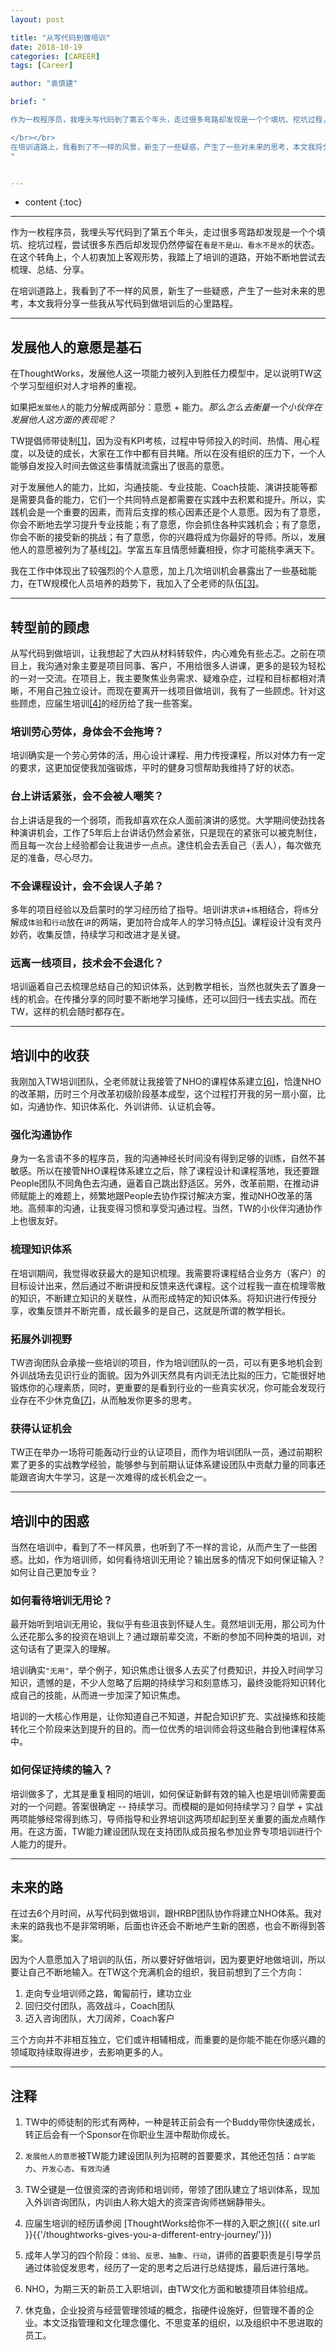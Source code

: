 ```yaml
---
layout: post

title: "从写代码到做培训"
date: 2018-10-19
categories: [CAREER]
tags: [Career]

author: "袁慎建"

brief: "

作为一枚程序员，我埋头写代码到了第五个年头，走过很多弯路却发现是一个个填坑、挖坑过程，尝试很多东西后却发现仍然停留在`看是不是山、看水不是水`的状态。在这个转角上，个人初衷加上客观形势，我踏上了培训的道路，开始不断地尝试去梳理、总结、分享。

</br></br>
在培训道路上，我看到了不一样的风景，新生了一些疑惑，产生了一些对未来的思考，本文我将分享一些我从写代码到做培训后的心里路程。
"


---
```


* content
{:toc}

---

作为一枚程序员，我埋头写代码到了第五个年头，走过很多弯路却发现是一个个填坑、挖坑过程，尝试很多东西后却发现仍然停留在`看是不是山、看水不是水`的状态。在这个转角上，个人初衷加上客观形势，我踏上了培训的道路，开始不断地尝试去梳理、总结、分享。

在培训道路上，我看到了不一样的风景，新生了一些疑惑，产生了一些对未来的思考，本文我将分享一些我从写代码到做培训后的心里路程。

---

## 发展他人的意愿是基石
在ThoughtWorks，发展他人这一项能力被列入到胜任力模型中，足以说明TW这个学习型组织对人才培养的重视。

如果把`发展他人`的能力分解成两部分：意愿 + 能力。*那么怎么去衡量一个小伙伴在发展他人这方面的表现呢？*

TW提倡师带徒制[[1]](#note-1)，因为没有KPI考核，过程中导师投入的时间、热情、用心程度，以及徒的成长，大家在工作中都有目共睹。所以在没有组织的压力下，一个人能够自发投入时间去做这些事情就流露出了很高的意愿。

对于发展他人的能力，比如，沟通技能、专业技能、Coach技能、演讲技能等都是需要具备的能力，它们一个共同特点是都需要在实践中去积累和提升。所以，实践机会是一个重要的因素，而背后支撑的核心因素还是个人意愿。因为有了意愿，你会不断地去学习提升专业技能；有了意愿，你会抓住各种实践机会；有了意愿，你会不断的接受新的挑战；有了意愿，你的兴趣将成为你最好的导师。所以，发展他人的意愿被列为了基线[[2]](#note-2)。学富五车且情愿倾囊相授，你才可能桃李满天下。

我在工作中体现出了较强烈的个人意愿，加上几次培训机会暴露出了一些基础能力，在TW规模化人员培养的趋势下，我加入了仝老师的队伍[[3]](#note-3)。

---

## 转型前的顾虑
从写代码到做培训，让我想起了大四从材料转软件，内心难免有些忐忑。之前在项目上，我沟通对象主要是项目同事、客户，不用给很多人讲课，更多的是较为轻松的一对一交流。在项目上，我主要聚焦业务需求、疑难杂症，过程和目标都相对清晰，不用自己独立设计。而现在要离开一线项目做培训，我有了一些顾虑。针对这些顾虑，应届生培训[[4]](#note-4)的经历给了我一些答案。

### 培训劳心劳体，身体会不会拖垮？ 
培训确实是一个劳心劳体的活，用心设计课程、用力传授课程，所以对体力有一定的要求，这更加促使我加强锻炼，平时的健身习惯帮助我维持了好的状态。

### 台上讲话紧张，会不会被人嘲笑？
台上讲话是我的一个弱项，而我却喜欢在众人面前演讲的感觉。大学期间使劲找各种演讲机会，工作了5年后上台讲话仍然会紧张，只是现在的紧张可以被克制住，而且每一次台上经验都会让我进步一点点。逮住机会去丢自己（丢人），每次做充足的准备，尽心尽力。

### 不会课程设计，会不会误人子弟？
多年的项目经验以及启蒙时的学习经历给了指导。培训讲求`讲`+`练`相结合，将`练`分解成`体验`和`行动`放在`讲`的两端，更加符合成年人的学习特点[[5]](#note-5)。课程设计没有灵丹妙药，收集反馈，持续学习和改进才是关键。

### 远离一线项目，技术会不会退化？
培训逼着自己去梳理总结自己的知识体系，达到教学相长，当然也就失去了置身一线的机会。在传播分享的同时要不断地学习操练，还可以回归一线去实战。而在TW，这样的机会随时都存在。

---

## 培训中的收获
我刚加入TW培训团队，仝老师就让我接管了NHO的课程体系建立[[6]](#note-6)，恰逢NHO的改革期，历时三个月改革初级阶段基本成型，这个过程打开我的另一扇小窗，比如，沟通协作、知识体系化、外训讲师、认证机会等。

### 强化沟通协作
身为一名言语不多的程序员，我的沟通神经长时间没有得到足够的训练，自然不甚敏感。所以在接管NHO课程体系建立之后，除了课程设计和课程落地，我还要跟People团队不同角色去沟通，逼着自己跳出舒适区。另外，改革前期，在推动讲师赋能上的难题上，频繁地跟People去协作探讨解决方案，推动NHO改革的落地。高频率的沟通，让我变得习惯和享受沟通过程。当然，TW的小伙伴沟通协作上也很友好。

### 梳理知识体系
在培训期间，我觉得收获最大的是知识梳理。我需要将课程结合业务方（客户）的目标设计出来，然后通过不断讲授和反馈来迭代课程。这个过程我一直在梳理零散的知识，不断建立知识的关联性，从而形成特定的知识体系。将知识进行传授分享，收集反馈并不断完善，成长最多的是自己，这就是所谓的教学相长。

### 拓展外训视野
TW咨询团队会承接一些培训的项目，作为培训团队的一员，可以有更多地机会到外训战场去见识行业的面貌。因为外训天然具有内训无法比拟的压力，它能很好地锻炼你的心理素质，同时，更重要的是看到行业的一些真实状况，你可能会发现行业存在不少休克鱼[[7]](#note-7)，从而触发你更多的思考。


### 获得认证机会
TW正在举办一场将可能轰动行业的认证项目，而作为培训团队一员，通过前期积累了更多的实战教学经验，能够参与到前期认证体系建设团队中贡献力量的同事还能跟咨询大牛学习，这是一次难得的成长机会之一。

---

## 培训中的困惑
当然在培训中，看到了不一样风景，也听到了不一样的言论，从而产生了一些困惑。比如，作为培训师，如何看待培训无用论？输出居多的情况下如何保证输入？如何让自己更加专业？

### 如何看待培训无用论？
最开始听到培训无用论，我似乎有些沮丧到怀疑人生。竟然培训无用，那公司为什么还花那么多的投资在培训上？通过跟前辈交流，不断的参加不同种类的培训，对这句话有了更深入的理解。

培训确实`"无用"`，举个例子，知识焦虑让很多人去买了付费知识，并投入时间学习知识，遗憾的是，不少人忽略了后期的持续学习和刻意练习，最终没能将知识转化成自己的技能，从而进一步加深了知识焦虑。

培训的一大核心作用是，让你知道自己不知道，并配合知识扩充、实战操练和技能转化三个阶段来达到提升的目的。而一位优秀的培训师会将这些融合到他课程体系中。


### 如何保证持续的输入？
培训做多了，尤其是重复相同的培训，如何保证新鲜有效的输入也是培训师需要面对的一个问题。答案很确定 -- 持续学习。而模糊的是如何持续学习？自学 + 实战两项能够经常得到练习，导师指导和业界培训这两项却起到至关重要的画龙点睛作用。在这方面，TW能力建设团队现在支持团队成员报名参加业界专项培训进行个人能力的提升。

---

## 未来的路
在过去6个月时间，从写代码到做培训，跟HRBP团队协作将建立NHO体系。我对未来的路我也不是非常明晰，后面也许还会不断地产生新的困惑，也会不断得到答案。

因为个人意愿加入了培训的队伍，所以要好好做培训，因为要更好地做培训，所以要让自己不断地输入。在TW这个充满机会的组织，我目前想到了三个方向：

1. 走向专业培训师之路，匍匐前行，建功立业
2. 回归交付团队，高效战斗，Coach团队
3. 迈入咨询团队，大刀阔斧，Coach客户

三个方向并不非相互独立，它们或许相辅相成，而重要的是你能不能在你感兴趣的领域取持续取得进步，去影响更多的人。

---

## 注释

<a id="note-1"></a>

1. TW中的师徒制的形式有两种，一种是转正前会有一个Buddy带你快速成长，转正后会有一个Sponsor在你职业生涯中帮助你成长。
	
	<a id="note-2"></a>

2. `发展他人的意愿`被TW能力建设团队列为招聘的首要要求，其他还包括：`自学能力`、`开发心态`、`有效沟通`

	<a id="note-3"></a>

3. TW仝键是一位很资深的咨询师和培训师，带领了团队建立了培训体系，现加入外训咨询团队，内训由人称大姐大的资深咨询师禚娴静带头。

	<a id="note-4"></a>

4. 应届生培训的经历请参阅 [ThoughtWorks给你不一样的入职之旅]({{ site.url }}{{'/thoughtworks-gives-you-a-different-entry-journey/'}})


	<a id="note-5"></a>

5. 成年人学习的四个阶段：`体验`、`反思`、`抽象`、`行动`，讲师的首要职责是引导学员通过体验促发思考，经历了一定的思考之后进行总结提炼，最后进行落地。

	<a id="note-6"></a>

6. NHO，为期三天的新员工入职培训，由TW文化方面和敏捷项目体验组成。

	<a id="note-7"></a>

7. 休克鱼，企业投资与经营管理领域的概念，指硬件设施好，但管理不善的企业。本文泛指管理和文化理念僵化、不思变革的组织，以及组织中不思进取的员工。











